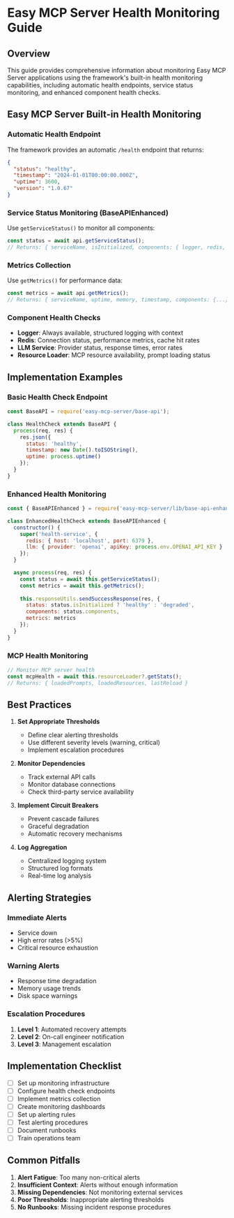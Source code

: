 # Easy MCP Server Health Monitoring Guide

## Overview
This guide provides comprehensive information about monitoring Easy MCP Server applications using the framework's built-in health monitoring capabilities, including automatic health endpoints, service status monitoring, and enhanced component health checks.

## Easy MCP Server Built-in Health Monitoring

### Automatic Health Endpoint
The framework provides an automatic `/health` endpoint that returns:
```json
{
  "status": "healthy",
  "timestamp": "2024-01-01T00:00:00.000Z",
  "uptime": 3600,
  "version": "1.0.67"
}
```

### Service Status Monitoring (BaseAPIEnhanced)
Use `getServiceStatus()` to monitor all components:
```javascript
const status = await api.getServiceStatus();
// Returns: { serviceName, isInitialized, components: { logger, redis, llm, resourceLoader } }
```

### Metrics Collection
Use `getMetrics()` for performance data:
```javascript
const metrics = await api.getMetrics();
// Returns: { serviceName, uptime, memory, timestamp, components: {...} }
```

### Component Health Checks
- **Logger**: Always available, structured logging with context
- **Redis**: Connection status, performance metrics, cache hit rates
- **LLM Service**: Provider status, response times, error rates
- **Resource Loader**: MCP resource availability, prompt loading status

## Implementation Examples

### Basic Health Check Endpoint
```javascript
const BaseAPI = require('easy-mcp-server/base-api');

class HealthCheck extends BaseAPI {
  process(req, res) {
    res.json({
      status: 'healthy',
      timestamp: new Date().toISOString(),
      uptime: process.uptime()
    });
  }
}
```

### Enhanced Health Monitoring
```javascript
const { BaseAPIEnhanced } = require('easy-mcp-server/lib/base-api-enhanced');

class EnhancedHealthCheck extends BaseAPIEnhanced {
  constructor() {
    super('health-service', {
      redis: { host: 'localhost', port: 6379 },
      llm: { provider: 'openai', apiKey: process.env.OPENAI_API_KEY }
    });
  }

  async process(req, res) {
    const status = await this.getServiceStatus();
    const metrics = await this.getMetrics();
    
    this.responseUtils.sendSuccessResponse(res, {
      status: status.isInitialized ? 'healthy' : 'degraded',
      components: status.components,
      metrics: metrics
    });
  }
}
```

### MCP Health Monitoring
```javascript
// Monitor MCP server health
const mcpHealth = await this.resourceLoader?.getStats();
// Returns: { loadedPrompts, loadedResources, lastReload }
```

## Best Practices

1. **Set Appropriate Thresholds**
   - Define clear alerting thresholds
   - Use different severity levels (warning, critical)
   - Implement escalation procedures

2. **Monitor Dependencies**
   - Track external API calls
   - Monitor database connections
   - Check third-party service availability

3. **Implement Circuit Breakers**
   - Prevent cascade failures
   - Graceful degradation
   - Automatic recovery mechanisms

4. **Log Aggregation**
   - Centralized logging system
   - Structured log formats
   - Real-time log analysis

## Alerting Strategies

### Immediate Alerts
- Service down
- High error rates (>5%)
- Critical resource exhaustion

### Warning Alerts
- Response time degradation
- Memory usage trends
- Disk space warnings

### Escalation Procedures
1. **Level 1**: Automated recovery attempts
2. **Level 2**: On-call engineer notification
3. **Level 3**: Management escalation

## Implementation Checklist

- [ ] Set up monitoring infrastructure
- [ ] Configure health check endpoints
- [ ] Implement metrics collection
- [ ] Create monitoring dashboards
- [ ] Set up alerting rules
- [ ] Test alerting procedures
- [ ] Document runbooks
- [ ] Train operations team

## Common Pitfalls

1. **Alert Fatigue**: Too many non-critical alerts
2. **Insufficient Context**: Alerts without enough information
3. **Missing Dependencies**: Not monitoring external services
4. **Poor Thresholds**: Inappropriate alerting thresholds
5. **No Runbooks**: Missing incident response procedures
